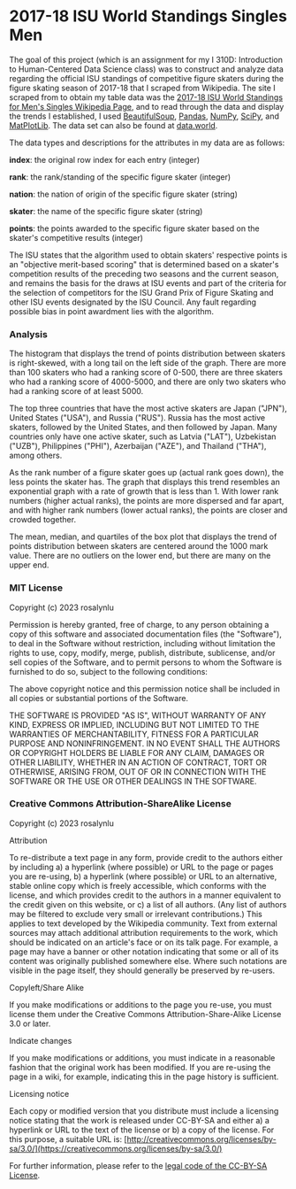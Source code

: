 # 2017-18 ISU World Standings Singles Men
The goal of this project (which is an assignment for my I 310D: Introduction to Human-Centered Data Science class) was to construct and analyze data regarding the official ISU standings of competitive figure skaters during the figure skating season of 2017-18 that I scraped from Wikipedia. The site I scraped from to obtain my table data was the [2017-18 ISU World Standings for Men's Singles Wikipedia Page](https://en.wikipedia.org/wiki/2017–18_ISU_World_Standings#Men's_singles_(213_skaters)), and to read through the data and display the trends I established, I used [BeautifulSoup](https://www.crummy.com/software/BeautifulSoup/bs4/doc/), [Pandas](https://pandas.pydata.org/docs/), [NumPy](https://numpy.org/doc/), [SciPy](https://docs.scipy.org/doc/scipy/), and [MatPlotLib](https://matplotlib.org/stable/index.html). The data set can also be found at [data.world](https://data.world/rlu/2017-18-isu-world-standings-singles-men).

The data types and descriptions for the attributes in my data are as follows:

**index**: the original row index for each entry (integer)

**rank**: the rank/standing of the specific figure skater (integer)

**nation**: the nation of origin of the specific figure skater (string)

**skater**: the name of the specific figure skater (string)

**points**: the points awarded to the specific figure skater based on the skater's competitive results (integer)

The ISU states that the algorithm used to obtain skaters' respective points is an "objective merit-based scoring" that is determined based on a skater's competition results of the preceding two seasons and the current season, and remains the basis for the draws at ISU events and part of the criteria for the selection of competitors for the ISU Grand Prix of Figure Skating and other ISU events designated by the ISU Council. Any fault regarding possible bias in point awardment lies with the algorithm.

### Analysis

The histogram that displays the trend of points distribution between skaters is right-skewed, with a long tail on the left side of the graph. There are more than 100 skaters who had a ranking score of 0-500, there are three skaters who had a ranking score of 4000-5000, and there are only two skaters who had a ranking score of at least 5000.

The top three countries that have the most active skaters are Japan ("JPN"), United States ("USA"), and Russia ("RUS"). Russia has the most active skaters, followed by the United States, and then followed by Japan. Many countries only have one active skater, such as Latvia ("LAT"), Uzbekistan ("UZB"), Philippines ("PHI"), Azerbaijan ("AZE"), and Thailand ("THA"), among others.

As the rank number of a figure skater goes up (actual rank goes down), the less points the skater has. The graph that displays this trend resembles an exponential graph with a rate of growth that is less than 1. With lower rank numbers (higher actual ranks), the points are more dispersed and far apart, and with higher rank numbers (lower actual ranks), the points are closer and crowded together.

The mean, median, and quartiles of the box plot that displays the trend of points distribution between skaters are centered around the 1000 mark value. There are no outliers on the lower end, but there are many on the upper end.

### MIT License

Copyright (c) 2023 rosalynlu

Permission is hereby granted, free of charge, to any person obtaining a copy
of this software and associated documentation files (the "Software"), to deal
in the Software without restriction, including without limitation the rights
to use, copy, modify, merge, publish, distribute, sublicense, and/or sell
copies of the Software, and to permit persons to whom the Software is
furnished to do so, subject to the following conditions:

The above copyright notice and this permission notice shall be included in all
copies or substantial portions of the Software.

THE SOFTWARE IS PROVIDED "AS IS", WITHOUT WARRANTY OF ANY KIND, EXPRESS OR
IMPLIED, INCLUDING BUT NOT LIMITED TO THE WARRANTIES OF MERCHANTABILITY,
FITNESS FOR A PARTICULAR PURPOSE AND NONINFRINGEMENT. IN NO EVENT SHALL THE
AUTHORS OR COPYRIGHT HOLDERS BE LIABLE FOR ANY CLAIM, DAMAGES OR OTHER
LIABILITY, WHETHER IN AN ACTION OF CONTRACT, TORT OR OTHERWISE, ARISING FROM,
OUT OF OR IN CONNECTION WITH THE SOFTWARE OR THE USE OR OTHER DEALINGS IN THE
SOFTWARE.

### Creative Commons Attribution-ShareAlike License

Copyright (c) 2023 rosalynlu

Attribution

To re-distribute a text page in any form, provide credit to the authors either by including a) a hyperlink (where possible) or URL to the page or pages you are re-using, b) a hyperlink (where possible) or URL to an alternative, stable online copy which is freely accessible, which conforms with the license, and which provides credit to the authors in a manner equivalent to the credit given on this website, or c) a list of all authors. (Any list of authors may be filtered to exclude very small or irrelevant contributions.) This applies to text developed by the Wikipedia community. Text from external sources may attach additional attribution requirements to the work, which should be indicated on an article's face or on its talk page. For example, a page may have a banner or other notation indicating that some or all of its content was originally published somewhere else. Where such notations are visible in the page itself, they should generally be preserved by re-users.

Copyleft/Share Alike

If you make modifications or additions to the page you re-use, you must license them under the Creative Commons Attribution-Share-Alike License 3.0 or later.

Indicate changes

If you make modifications or additions, you must indicate in a reasonable fashion that the original work has been modified. If you are re-using the page in a wiki, for example, indicating this in the page history is sufficient.

Licensing notice

Each copy or modified version that you distribute must include a licensing notice stating that the work is released under CC-BY-SA and either a) a hyperlink or URL to the text of the license or b) a copy of the license. For this purpose, a suitable URL is: [http://creativecommons.org/licenses/by-sa/3.0/](https://creativecommons.org/licenses/by-sa/3.0/)

For further information, please refer to the [legal code of the CC-BY-SA License](https://creativecommons.org/licenses/by-sa/3.0/legalcode).
